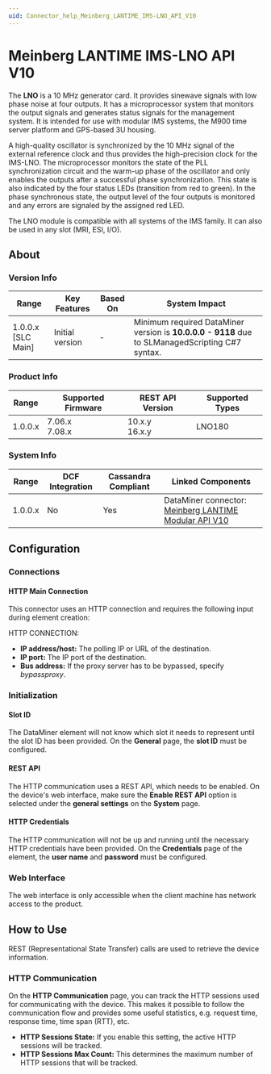 ```yaml
---
uid: Connector_help_Meinberg_LANTIME_IMS-LNO_API_V10
---
```


# Meinberg LANTIME IMS-LNO API V10

The **LNO** is a 10 MHz generator card. It provides sinewave signals with low phase noise at four outputs. It has a microprocessor system that monitors the output signals and generates status signals for the management system. It is intended for use with modular IMS systems, the M900 time server platform and GPS-based 3U housing.

A high-quality oscillator is synchronized by the 10 MHz signal of the external reference clock and thus provides the high-precision clock for the IMS-LNO. The microprocessor monitors the state of the PLL synchronization circuit and the warm-up phase of the oscillator and only enables the outputs after a successful phase synchronization. This state is also indicated by the four status LEDs (transition from red to green). In the phase synchronous state, the output level of the four outputs is monitored and any errors are signaled by the assigned red LED.

The LNO module is compatible with all systems of the IMS family. It can also be used in any slot (MRI, ESI, I/O).

## About

### Version Info

| **Range**            | **Key Features** | **Based On** | **System Impact**                                                                               |
|----------------------|------------------|--------------|-------------------------------------------------------------------------------------------------|
| 1.0.0.x \[SLC Main\] | Initial version  | \-           | Minimum required DataMiner version is **10.0.0.0 - 9118** due to SLManagedScripting C#7 syntax. |

### Product Info

| Range     | Supported Firmware     | **REST API Version** | **Supported Types**             |
|-----------|------------------------|----------------------|---------------------------------|
| 1.0.0.x   | 7.06.x<br>7.08.x       | 10.x.y<br>16.x.y     | LNO180                          |

### System Info

| **Range** | **DCF Integration** | **Cassandra Compliant** | **Linked Components**                                                                                                 |
|-----------|---------------------|-------------------------|-----------------------------------------------------------------------------------------------------------------------|
| 1.0.0.x   | No                  | Yes                     | DataMiner connector: [Meinberg LANTIME Modular API V10](xref:Connector_help_Meinberg_LANTIME_Modular_API_V10) |

## Configuration

### Connections

#### HTTP Main Connection

This connector uses an HTTP connection and requires the following input during element creation:

HTTP CONNECTION:

- **IP address/host:** The polling IP or URL of the destination.
- **IP port:** The IP port of the destination.
- **Bus address:** If the proxy server has to be bypassed, specify *bypassproxy*.

### Initialization

#### Slot ID

The DataMiner element will not know which slot it needs to represent until the slot ID has been provided.
On the **General** page, the **slot ID** must be configured.

#### REST API

The HTTP communication uses a REST API, which needs to be enabled.
On the device's web interface, make sure the **Enable REST API** option is selected under the **general settings** on the **System** page.

#### HTTP Credentials

The HTTP communication will not be up and running until the necessary HTTP credentials have been provided.
On the **Credentials** page of the element, the **user name** and **password** must be configured.

### Web Interface

The web interface is only accessible when the client machine has network access to the product.

## How to Use

REST (Representational State Transfer) calls are used to retrieve the device information.

### HTTP Communication

On the **HTTP Communication** page, you can track the HTTP sessions used for communicating with the device.
This makes it possible to follow the communication flow and provides some useful statistics, e.g. request time, response time, time span (RTT), etc.

- **HTTP Sessions State:** If you enable this setting, the active HTTP sessions will be tracked.
- **HTTP Sessions Max Count:** This determines the maximum number of HTTP sessions that will be tracked.
